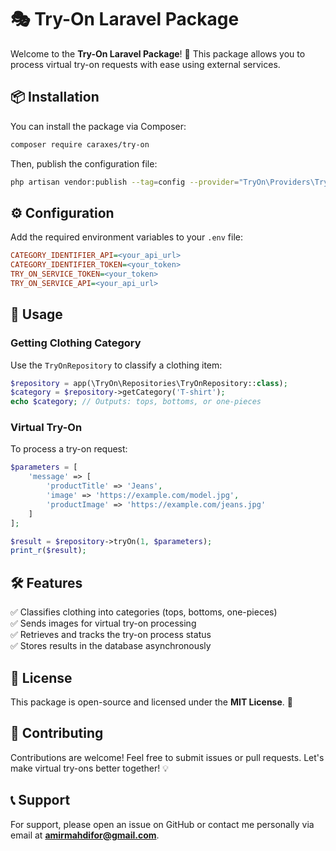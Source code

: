# 🎭 Try-On Laravel Package

Welcome to the **Try-On Laravel Package**! 🚀 This package allows you to process virtual try-on requests with ease using external services. 

## 📦 Installation

You can install the package via Composer:

```sh
composer require caraxes/try-on
```

Then, publish the configuration file:

```sh
php artisan vendor:publish --tag=config --provider="TryOn\Providers\TryOnServiceProvider"
```

## ⚙️ Configuration

Add the required environment variables to your `.env` file:

```ini
CATEGORY_IDENTIFIER_API=<your_api_url>
CATEGORY_IDENTIFIER_TOKEN=<your_token>
TRY_ON_SERVICE_TOKEN=<your_token>
TRY_ON_SERVICE_API=<your_api_url>
```

## 🚀 Usage

### Getting Clothing Category

Use the `TryOnRepository` to classify a clothing item:

```php
$repository = app(\TryOn\Repositories\TryOnRepository::class);
$category = $repository->getCategory('T-shirt');
echo $category; // Outputs: tops, bottoms, or one-pieces
```

### Virtual Try-On

To process a try-on request:

```php
$parameters = [
    'message' => [
        'productTitle' => 'Jeans',
        'image' => 'https://example.com/model.jpg',
        'productImage' => 'https://example.com/jeans.jpg'
    ]
];

$result = $repository->tryOn(1, $parameters);
print_r($result);
```

## 🛠️ Features
✅ Classifies clothing into categories (tops, bottoms, one-pieces)  
✅ Sends images for virtual try-on processing  
✅ Retrieves and tracks the try-on process status  
✅ Stores results in the database asynchronously  

## 📜 License

This package is open-source and licensed under the **MIT License**. 🎉

## 🤝 Contributing

Contributions are welcome! Feel free to submit issues or pull requests. Let's make virtual try-ons better together! 💡

## 📞 Support
For support, please open an issue on GitHub or contact me personally via email at **amirmahdifor@gmail.com**.
